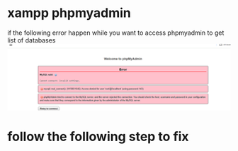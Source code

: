 # xampp  phpmyadmin 
if the following error happen while you want to access phpmyadmin to get list of databases
![Alt text](image/image.png)

# follow the following step to fix 
